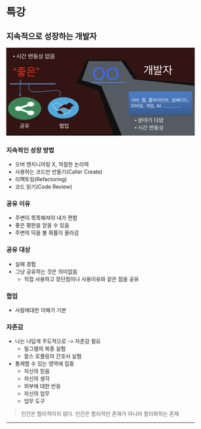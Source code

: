 # 특강
## 지속적으로 성장하는 개발자
![good-developers.png](./image/good-developers.png)
### 지속적인 성장 방법
- 오버 엔지니어링 X, 적절한 논리력
- 사용하는 코드만 만들기(Caller Create)
- 리팩토링(Refactoring)
- 코드 읽기(Code Review)
### 공유 이유
- 주변이 똑똑해져야 내가 편함
- 좋은 평판을 얻을 수 있음
- 주변의 덕을 볼 확률이 올라감
### 공유 대상
- 실패 경험
- 그냥 공유하는 것은 의미없음
	- 직접 사용하고 장단점이나 사용이유와 같은 점을 공유
### 협업
- 사람에대한 이해가 기본
### 자존감
- 나는 나답게 주도적으로 -> 자존감 필요
	- 밀그램의 복종 실험
	- 찰스 로플링의 간호사 실험
- 통제할 수 있는 영역에 집중
	- 자신의 믿음
	- 자신의 생각
	- 외부에 대한 반응
	- 자신의 업무
	- 업무 도구

> 인간은 합리적이지 않다.
> 인간은 합리적인 존재가 아니라 합리화하는 존재
---
